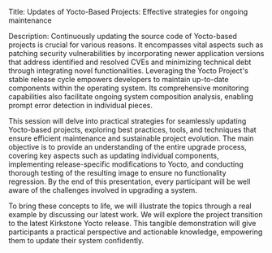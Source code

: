 Title:
Updates of Yocto-Based Projects: Effective strategies for ongoing maintenance

Description:
Continuously updating the source code of Yocto-based projects is crucial for
various reasons. It encompasses vital aspects such as patching security
vulnerabilities by incorporating newer application versions that address
identified and resolved CVEs and minimizing technical debt through integrating
novel functionalities. Leveraging the Yocto Project's stable release cycle
empowers developers to maintain up-to-date components within the operating
system. Its comprehensive monitoring capabilities also facilitate ongoing
system composition analysis, enabling prompt error detection in individual
pieces.

This session will delve into practical strategies for seamlessly updating
Yocto-based projects, exploring best practices, tools, and techniques that
ensure efficient maintenance and sustainable project evolution. The main
objective is to provide an understanding of the entire upgrade process, covering
key aspects such as updating individual components, implementing
release-specific modifications to Yocto, and conducting thorough testing of the
resulting image to ensure no functionality regression. By the end of this
presentation, every participant will be well aware of the challenges involved in
upgrading a system.

To bring these concepts to life, we will illustrate the topics through a real
example by discussing our latest work. We will explore the project transition to
the latest Kirkstone Yocto release. This tangible demonstration will give
participants a practical perspective and actionable knowledge, empowering them
to update their system confidently.

